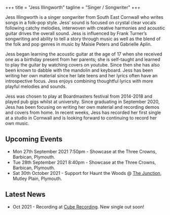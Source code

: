 +++
title = "Jess Illingworth"
tagline = "Singer / Songwriter"
+++

Jess Illingworth is a singer songwriter from South East Cornwall who writes songs in a folk-pop style. Jess’ sound is focused on crystal clear vocals following catchy melodies, interwoven with creative harmonies and acoustic guitar drives the overall sound. Jess is influenced by Frank Turner’s songwriting and ability to tell a story through music as well as the blend of the folk and pop genres in music by Maisie Peters and Gabrielle Aplin.

Jess began learning the acoustic guitar at the age of 17 when she received one as a birthday present from her parents; she is self-taught and learned to play the guitar by watching covers on youtube. Since then she has also been known to dabble with the mandolin and keyboard. Jess has been writing her own material since her late teens and her lyrics often have an introspective focus. Jess enjoys combining thoughtful lyrics with more playful melodies and sounds.

Jess was chosen to play at Boardmasters festival from 2014-2018 and played pub gigs whilst at university. Since graduating in September 2020, Jess has been focusing on writing her own material and recording demos and covers from home. In recent weeks, Jess has recorded her first single at a studio in Cornwall and is looking forward to continuing to record her own music.

## Upcoming Events

+ Mon 27th September 2021 7:50pm - Showcase at the Three Crowns, Barbican, Plymouth.
+ Tue 28th September 2021 8:40pm - Showcase at the Three Crowns, Barbican, Plymouth.
+ Sat 30th October 2021 - Support for Haunt the Woods @ [The Junction](https://www.facebook.com/mutleyjunction/), Mutley Plain, Plymouth.

## Latest News

+ Oct 2021 - Recording at [Cube Recording](https://cuberecording.com/). New single out soon!
